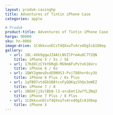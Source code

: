 ```yaml
---
layout: produk-casinghp
title: Adventures of Tintin iPhone Case
categories: apple

# Produk
product-title: Adventures of Tintin iPhone Case
harga: 90000
sku: hn-0866
image-drive: 1CdkkvunECsT4QXxuTv4rx4OgIcA1O8ep
gallery:
  - url: 1BL-4Xk9gqwJZ4AtLNVZlPrm4u8C7TZQN
    title: iPhone 5 / 5s / SE
  - url: 17KdXCzCYkYDRqD-MG9m6FsPvYxK16Urv
    title: iPhone 6 / 6s
  - url: 1QWY2gmevDsdE0N9S3-PvjT88hnr6cy3U
    title: iPhone 6 Plus / 6s Plus
  - url: 1qTB97vtdGbSB8tcvFyQQKqzShQx3eWEZ
    title: iPhone 7 / 8
  - url: 1B6bFjjXvlBb8-l3-aruEmt1Jw7fLZNq3
    title: iPhone 7 Plus / 8 Plus
  - url: 1CdkkvunECsT4QXxuTv4rx4OgIcA1O8ep
    title: iPhone X
---
```

